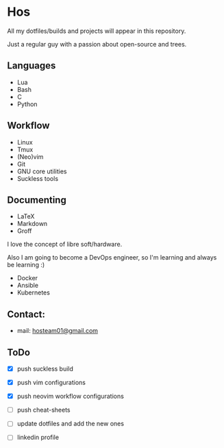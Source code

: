 # Hos

All my dotfiles/builds and projects will appear in this repository.

Just a regular guy with a passion about open-source and trees.

## Languages

- Lua
- Bash
- C
- Python

## Workflow

- Linux
- Tmux
- (Neo)vim
- Git
- GNU core utilities
- Suckless tools

## Documenting
- LaTeX
- Markdown
- Groff

I love the concept of libre soft/hardware.

Also I am going to become a DevOps engineer, so I'm learning and always be learning :)

- Docker
- Ansible
- Kubernetes

## Contact:

- mail: hosteam01@gmail.com

## ToDo

- [x] push suckless build
- [x] push vim configurations
- [x] push neovim workflow configurations
- [ ] push cheat-sheets
- [ ] update dotfiles and add the new ones
- [ ] linkedin profile

